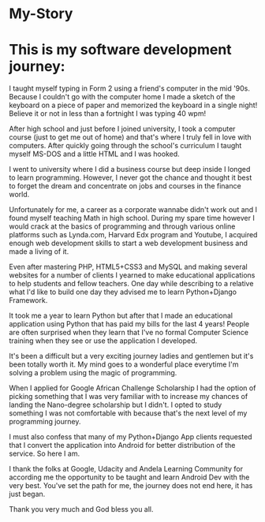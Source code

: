 # My-Story

This is my software development journey:
===============================================

I taught myself typing in Form 2 using a friend's computer in the mid '90s. Because
I couldn't go with the computer home I made a sketch of the keyboard on a piece of
paper and memorized the keyboard in a single night! Believe it or not in less than a fortnight
I was typing 40 wpm!

After high school and just before I joined university, I took a computer course (just to get me out of home)
and that's where I truly fell in love with computers. After quickly going through the school's
curriculum I taught myself MS-DOS and a little HTML and I was hooked.

I went to university where I did a business course but deep inside I longed to learn programming. However, I never got
the chance and thought it best to forget the dream and concentrate on jobs and courses in the finance world.

Unfortunately for me, a career as a corporate wannabe didn't work out and I found myself teaching Math in high school. During my
spare time however I would crack at the basics of programming and through various online platforms such as Lynda.com, Harvard
Edx program and Youtube, I acquired enough web development skills to start a web development business and made
a living of it.

Even after mastering PHP, HTML5+CSS3 and MySQL and making several websites for a number of clients I yearned to make educational
applications to help students and fellow teachers. One day while describing to a relative what I'd like to build one day they
advised me to learn Python+Django Framework.

It took me a year to learn Python but after that I made an educational application using Python that has paid my bills for the
last 4 years! People are often surprised when they learn that I've no formal Computer Science training when they see or use the
application I developed.

It's been a difficult but a very exciting journey ladies and gentlemen but it's been totally worth it. My mind goes to a wonderful
place everytime I'm solving a problem using the magic of programming.

When I applied for Google African Challenge Scholarship I had the option of picking something that I was very familiar with to
increase my chances of landing the Nano-degree scholarship but I didn't. I opted to study something I was not comfortable with
because that's the next level of my programming journey.

I must also confess that many of my Python+Django App clients requested that I convert the application into Android for better
distribution of the service. So here I am.

I thank the folks at Google, Udacity and Andela Learning Community for according me the opportunity to be taught and learn
Android Dev with the very best. You've set the path for me, the journey does not end here, it has just began.

Thank you very much and God bless you all.
